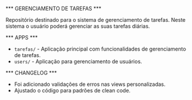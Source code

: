 *** GERENCIAMENTO DE TAREFAS ***

Repositório destinado para o sistema de gerenciamento de tarefas. Neste sistema o usuário poderá gerenciar as suas tarefas diárias.

*** APPS ***

- `tarefas/` - Aplicação principal com funcionalidades de gerenciamento de tarefas.
- `users/` - Aplicação para gerenciamento de usuários.

*** CHANGELOG ***

- Foi adicionado validações de erros nas views personalizadas.
- Ajustado o código para padrões de clean code.